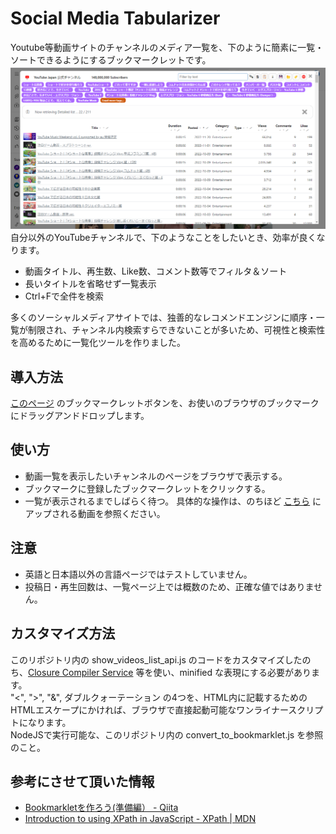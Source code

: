 # Social Media Tabularizer
Youtube等動画サイトのチャンネルのメディア一覧を、下のように簡素に一覧・ソートできるようにするブックマークレットです。  
![screenshot1.png](./img/screenshot1.png)
自分以外のYouTubeチャンネルで、下のようなことをしたいとき、効率が良くなります。

- 動画タイトル、再生数、Like数、コメント数等でフィルタ＆ソート
- 長いタイトルを省略せず一覧表示
- Ctrl+Fで全件を検索

多くのソーシャルメディアサイトでは、独善的なレコメンドエンジンに順序・一覧が制限され、チャンネル内検索すらできないことが多いため、可視性と検索性を高めるために一覧化ツールを作りました。

## 導入方法
[このページ](https://haganech.github.io/ShowVideoAsTabularList/) のブックマークレットボタンを、お使いのブラウザのブックマークにドラッグアンドドロップします。

## 使い方
- 動画一覧を表示したいチャンネルのページをブラウザで表示する。
- ブックマークに登録したブックマークレットをクリックする。
- 一覧が表示されるまでしばらく待つ。
具体的な操作は、のちほど [こちら](https://www.youtube.com/@haganc) にアップされる動画を参照ください。

## 注意
- 英語と日本語以外の言語ページではテストしていません。
- 投稿日・再生回数は、一覧ページ上では概数のため、正確な値ではありません。

## カスタマイズ方法
このリポジトリ内の show_videos_list_api.js のコードをカスタマイズしたのち、[Closure Compiler Service](https://closure-compiler.appspot.com/) 等を使い、minified な表現にする必要があります。  
"<", ">", "&", ダブルクォーテーション の4つを、HTML内に記載するためのHTMLエスケープにかければ、ブラウザで直接起動可能なワンライナースクリプトになります。  
NodeJSで実行可能な、このリポジトリ内の convert_to_bookmarklet.js を参照のこと。

## 参考にさせて頂いた情報
- [Bookmarkletを作ろう(準備編） - Qiita](https://qiita.com/kanaxx/items/63debe502aacd73c3cb8)
- [Introduction to using XPath in JavaScript - XPath | MDN](https://developer.mozilla.org/en-US/docs/Web/XPath/Introduction_to_using_XPath_in_JavaScript)